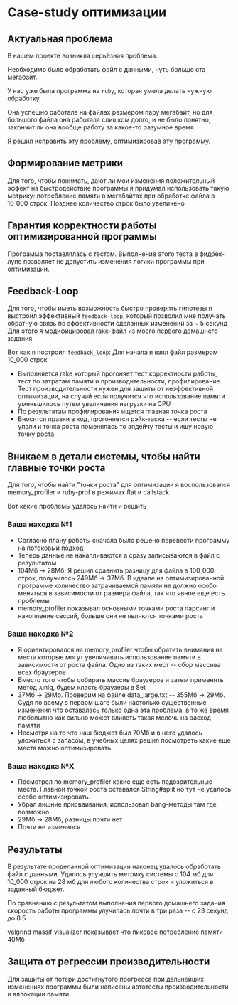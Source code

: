 # Case-study оптимизации

## Актуальная проблема
В нашем проекте возникла серьёзная проблема.

Необходимо было обработать файл с данными, чуть больше ста мегабайт.

У нас уже была программа на `ruby`, которая умела делать нужную обработку.

Она успешно работала на файлах размером пару мегабайт, но для большого файла она работала слишком долго, и не было понятно, закончит ли она вообще работу за какое-то разумное время.

Я решил исправить эту проблему, оптимизировав эту программу.

## Формирование метрики
Для того, чтобы понимать, дают ли мои изменения положительный эффект на быстродействие программы я придумал использовать такую метрику: потребление памяти в мегабайтах при обработке файла в 10_000 строк. Позднее количество строк было увеличено

## Гарантия корректности работы оптимизированной программы
Программа поставлялась с тестом. Выполнение этого теста в фидбек-лупе позволяет не допустить изменения логики программы при оптимизации.

## Feedback-Loop
Для того, чтобы иметь возможность быстро проверять гипотезы я выстроил эффективный `feedback-loop`, который позволил мне получать обратную связь по эффективности сделанных изменений за ~ 5 секунд
Для этого я модифицировал rake-файл из моего первого домашнего задания

Вот как я построил `feedback_loop`:
Для начала я взял файл размером 10_000 строк
- Выполняется rake который прогоняет тест корректности работы, тест по затратам памяти и производительности, профилирование. Тест производительности нужен для защиты от неэффективной оптимизации, на случай если получится что использование памяти уменьшилось путем увеличения нагрузки на CPU
- По результатам профилирования ищется главная точка роста
- Вносятся правки в код, прогоняется рэйк-таска -- если тесты не упали и точка роста поменялась то апдейчу тесты и ищу новую точку роста

## Вникаем в детали системы, чтобы найти главные точки роста
Для того, чтобы найти "точки роста" для оптимизации я воспользовался memory_profiler и ruby-prof в режимах flat и callstack

Вот какие проблемы удалось найти и решить

### Ваша находка №1
- Согласно плану работы сначала было решено перевести программу на потоковый подход
- Теперь данные не накапливаются а сразу записываются в файл с результатом
- 104Мб -> 28Мб. Я решил сравнить разницу для файла в 100_000 строк, получилось 249Мб -> 37Мб. В идеале на оптимизированной программе количество затрачиваемой памяти не должно особо меняться в зависимости от размера файла, так что явное еще есть проблемы
- memory_profiler показывал основными точками роста парсинг и накопление сессий, больше они не являются точками роста

### Ваша находка №2
- Я ориентировался на memory_profiler чтобы обратить внимания на места которые могут увеличивать использование памяти в зависимости от роста файла. Одно из таких мест -- сбор массива всех браузеров
- Вместо того чтобы собирать массив браузеров и затем применять метод .uniq, будем класть браузеры в Set
- 37Мб -> 29Мб. Проверим на файле data_large.txt -- 355Мб -> 29Мб. Судя по всему в первом шаге были настолько существенные изменения что оставалась только одна эта проблема, в то же время любопытно как сильно может влияеть такая мелочь на расход памяти
- Несмотря на то что наш бюджет был 70Мб и в него удалось уложиться с запасом, в учебных целях решил посмотреть какие еще места можно оптимизировать

### Ваша находка №X
- Посмотрел по memory_profiler какие еще есть подозрительные места. Главной точкой роста оставался String#split но тут не удалось особо оптимизировать.
- Убрал лишние присваивания, использовал bang-методы там где возможно
- 29Мб -> 28Мб, разницы почти нет
- Почти не изменился

## Результаты
В результате проделанной оптимизации наконец удалось обработать файл с данными.
Удалось улучшить метрику системы с 104 мб для 10_000 строк на 28 мб для любого количества строк и уложиться в заданный бюджет.

По сравнению с результатом выполнения первого домашнего задания скорость работы программы улучилась почти в три раза -- с 23 секунд до 8.5

valgrind massif visualizer показывает что пиковое потребление памяти 40Мб

## Защита от регрессии производительности
Для защиты от потери достигнутого прогресса при дальнейших изменениях программы были написаны автотесты производительности и аллокации памяти
